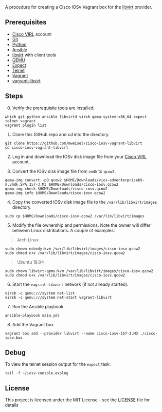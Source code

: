 A procedure for creating a Cisco IOSv Vagrant box for the [libvirt](https://libvirt.org) provider.

## Prerequisites

  * [Cisco VIRL](http://virl.cisco.com) account
  * [Git](https://git-scm.com)
  * [Python](https://www.python.org)
  * [Ansible](https://docs.ansible.com/ansible/latest/index.html)
  * [libvirt](https://libvirt.org) with client tools
  * [QEMU](https://www.qemu.org)
  * [Expect](https://en.wikipedia.org/wiki/Expect)
  * [Telnet](https://en.wikipedia.org/wiki/Telnet)
  * [Vagrant](https://www.vagrantup.com)
  * [vagrant-libvirt](https://github.com/vagrant-libvirt/vagrant-libvirt)

## Steps

0. Verify the prerequisite tools are installed.

```
which git python ansible libvirtd virsh qemu-system-x86_64 expect telnet vagrant
vagrant plugin list
```

1. Clone this GitHub repo and _cd_ into the directory.

```
git clone https://github.com/mweisel/cisco-iosv-vagrant-libvirt
cd cisco-iosv-vagrant-libvirt
```

2. Log in and download the IOSv disk image file from your [Cisco VIRL](http://virl.cisco.com) account.

3. Convert the IOSv disk image file from `vmdk` to `qcow2`.

```
qemu-img convert -pO qcow2 $HOME/Downloads/vios-adventerprisek9-m.vmdk.SPA.157-3.M3 $HOME/Downloads/cisco-iosv.qcow2
qemu-img check $HOME/Downloads/cisco-iosv.qcow2
qemu-img info $HOME/Downloads/cisco-iosv.qcow2
```

4. Copy the converted IOSv disk image file to the `/var/lib/libvirt/images` directory.

```
sudo cp $HOME/Downloads/cisco-iosv.qcow2 /var/lib/libvirt/images
```

5. Modify the file ownership and permissions. Note the owner will differ between Linux distributions. A couple of examples:

> Arch Linux
```
sudo chown nobody:kvm /var/lib/libvirt/images/cisco-iosv.qcow2
sudo chmod u+x /var/lib/libvirt/images/cisco-iosv.qcow2
```

> Ubuntu 18.04
```
sudo chown libvirt-qemu:kvm /var/lib/libvirt/images/cisco-iosv.qcow2
sudo chmod u+x /var/lib/libvirt/images/cisco-iosv.qcow2
```

6. Start the `vagrant-libvirt` network (if not already started).

```
virsh -c qemu:///system net-list
virsh -c qemu:///system net-start vagrant-libvirt
```

7. Run the Ansible playbook. 

```
ansible-playbook main.yml
```

8. Add the Vagrant box. 

```
vagrant box add --provider libvirt --name cisco-iosv-157-3.M3 ./cisco-iosv.box
```

## Debug

To view the telnet session output for the `expect` task:

```
tail -f ~/iosv-console.explog
```

## License

This project is licensed under the MIT License - see the [LICENSE](LICENSE) file for details
